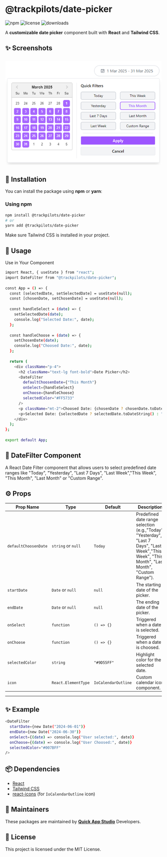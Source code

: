 # @trackpilots/date-picker

![npm](https://img.shields.io/npm/v/@trackpilots/date-picker?style=flat-square)
![license](https://img.shields.io/npm/l/@trackpilots/date-picker?style=flat-square)
![downloads](https://img.shields.io/npm/dt/@trackpilots/date-picker?style=flat-square)

A **customizable date picker** component built with **React** and **Tailwind CSS**.

## ✨ Screenshots  

![Screenshot](assets/screenshots.png)
---

## 🚀 Installation  
You can install the package using **npm** or **yarn**:  

### **Using npm**  
```sh
npm install @trackpilots/date-picker
# or
yarn add @trackpilots/date-picker
```

Make sure Tailwind CSS is installed in your project.

##  📌 Usage
Use in Your Component
```sh
import React, { useState } from "react";
import DateFilter from "@trackpilots/date-picker";

const App = () => {
  const [selectedDate, setSelectedDate] = useState(null);
  const [chosenDate, setChosenDate] = useState(null);

  const handleSelect = (date) => {
    setSelectedDate(date);
    console.log("Selected Date:", date);
  };

  const handleChoose = (date) => {
    setChosenDate(date);
    console.log("Choosed Date:", date);
  };

  return (
    <div className="p-4">
      <h2 className="text-lg font-bold">Date Picker</h2>
      <DateFilter
        defaultChoosenDate={"This Month"}
        onSelect={handleSelect}
        onChoose={handleChoose}
        selectedColor="#FF5733"
      />
      <p className="mt-2">Choosed Date: {chosenDate ? chosenDate.toDateString() : "None"}</p>
      <p>Selected Date: {selectedDate ? selectedDate.toDateString() : "None"}</p>
    </div>
  );
};

export default App;
```

## 📌 DateFilter Component
A React Date Filter component that allows users to select predefined date ranges like "Today", "Yesterday", "Last 7 Days", "Last Week","This Week", "This Month", "Last Month" or "Custom Range".

## ⚙️ Props  

| Prop Name      | Type              | Default          | Description                          |
|---------------|------------------|----------------|----------------------------------|
| `defaultChoosenDate`   | `string` or `null`  | `Today` | Predefined date range selection (e.g.,"Today", "Yesterday", "Last 7 Days", "Last Week","This Week", "This Month", "Last Month", "Custom Range").|
| `startDate`   | `Date` or `null`  | `null`         | The starting date of the picker. |
| `endDate`     | `Date` or `null`  | `null`         | The ending date of the picker.   |
| `onSelect`    | `function`        | `() => {}`     | Triggered when a date is selected. |
| `onChoose`    | `function`        | `() => {}`     | Triggered when a date is choosed. |
| `selectedColor` | `string`        | `"#9D55FF"`    | Highlight color for the selected date. |
| `icon`        | `React.ElementType` | `IoCalendarOutline` | Custom calendar icon component. |
---

## **✨ Example**  
```sh
<DateFilter 
  startDate={new Date("2024-06-01")} 
  endDate={new Date("2024-06-30")} 
  onSelect={(date) => console.log("User selected:", date)} 
  onChoose={(date) => console.log("User Choosed:", date)} 
  selectedColor="#007BFF"
/>
```

## 📦 Dependencies  

- [React](https://react.dev/)  
- [Tailwind CSS](https://tailwindcss.com/)  
- [react-icons](https://react-icons.github.io/react-icons/) (for `IoCalendarOutline` icon)  


## 📌 Maintainers
These packages are maintained by [**Quick App Studio**](https://quickappstudio.com/our-team) Developers.

##  📄 License
This project is licensed under the MIT License.